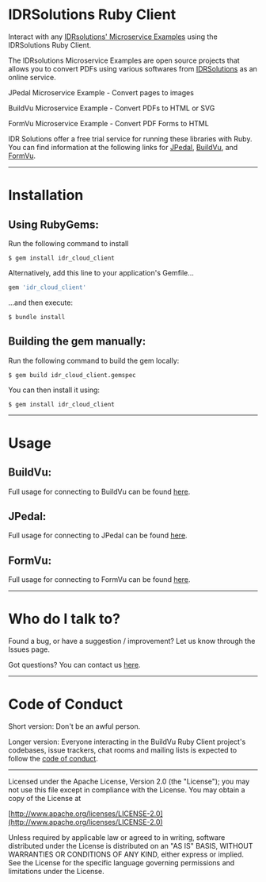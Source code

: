 # IDRSolutions Ruby Client #

Interact with any [IDRsolutions' Microservice Examples](https://github.com/idrsolutions/) using the IDRSolutions Ruby Client.

The IDRsolutions Microservice Examples are open source projects that allows you to
convert PDFs using various softwares from [IDRSolutions](https://www.idrsolutions.com/) as an online service.

JPedal Microservice Example - Convert pages to images

BuildVu Microservice Example - Convert PDFs to HTML or SVG

FormVu Microservice Example - Convert PDF Forms to HTML

IDR Solutions offer a free trial service for running these libraries with Ruby. You can
find information at the following links for [JPedal](https://www.idrsolutions.com/jpedal/), [BuildVu](https://www.idrsolutions.com/buildvu/), and [FormVu](https://www.idrsolutions.com/formvu/).

-----

# Installation #

## Using RubyGems: ##

Run the following command to install

    $ gem install idr_cloud_client

Alternatively, add this line to your application's Gemfile...

```ruby
gem 'idr_cloud_client'
```

...and then execute:

    $ bundle install

## Building the gem manually: ##

Run the following command to build the gem locally:

    $ gem build idr_cloud_client.gemspec

You can then install it using:

    $ gem install idr_cloud_client

-----

# Usage #

## BuildVu: ##

Full usage for connecting to BuildVu can be found [here](https://support.idrsolutions.com/buildvu/tutorials/cloud/).

## JPedal: ##

Full usage for connecting to JPedal can be found [here](https://support.idrsolutions.com/jpedal/tutorials/cloud/).

## FormVu: ##

Full usage for connecting to FormVu can be found [here](https://support.idrsolutions.com/formvu/tutorials/cloud/).

-----

# Who do I talk to? #

Found a bug, or have a suggestion / improvement? Let us know through the Issues page.

Got questions? You can contact us [here](https://idrsolutions.atlassian.net/servicedesk/customer/portal/8).

-----

# Code of Conduct #

Short version: Don't be an awful person.

Longer version: Everyone interacting in the BuildVu Ruby Client project's codebases, issue trackers, chat rooms and mailing lists is expected to follow the [code of conduct](CODE_OF_CONDUCT.md).  

-----

Licensed under the Apache License, Version 2.0 (the "License");
you may not use this file except in compliance with the License.
You may obtain a copy of the License at

[http://www.apache.org/licenses/LICENSE-2.0](http://www.apache.org/licenses/LICENSE-2.0)

Unless required by applicable law or agreed to in writing, software
distributed under the License is distributed on an "AS IS" BASIS,
WITHOUT WARRANTIES OR CONDITIONS OF ANY KIND, either express or implied.
See the License for the specific language governing permissions and
limitations under the License.
